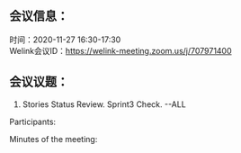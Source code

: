 会议信息：
------------

时间：2020-11-27 16:30-17:30  
Welink会议ID：https://welink-meeting.zoom.us/j/707971400


会议议题：
------------
 1. Stories Status Review. Sprint3 Check.     --ALL   

  




Participants:    

 
Minutes of the meeting:  
